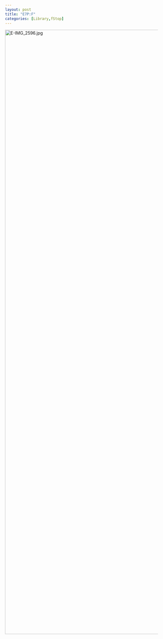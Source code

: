 ```yaml
---
layout: post
title: "E7P:F"
categories: [Library,fStop]
---
```

<img alt="E-IMG_2596.jpg" src="http://www.botzilla.com/blog/pix2007/E-IMG_2596.jpg" width="807" height="1984" border="0" />


<!--more-->


